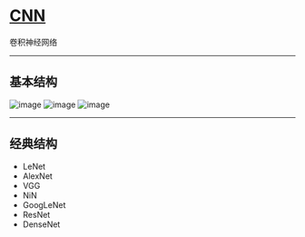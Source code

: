 # [CNN](https://github.com/iLovEing/notebook/issues/17)

卷积神经网络

---

## 基本结构
![image](https://user-images.githubusercontent.com/109459299/224759392-7b42c8a4-4f09-4441-a56b-362df452b08d.png)
![image](https://user-images.githubusercontent.com/109459299/224759642-958856d0-70db-4546-b277-5c4faefd6daf.png)
![image](https://user-images.githubusercontent.com/109459299/224759777-e97df8dd-1a3d-4aea-a54c-ed342062b7ba.png)


---

## 经典结构
- LeNet
- AlexNet
- VGG
- NiN
- GoogLeNet
- ResNet
- DenseNet